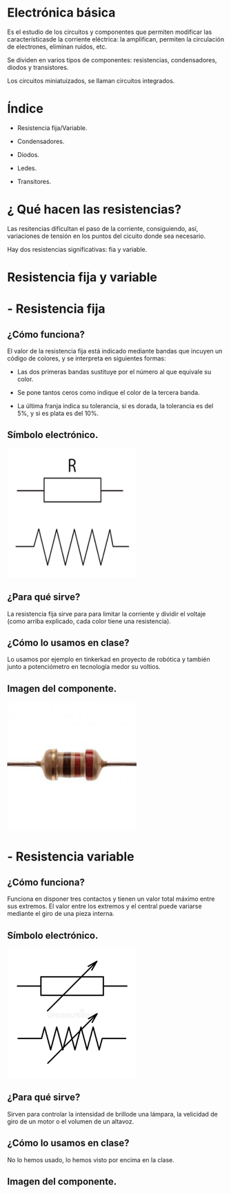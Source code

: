 # Electrónica básica

Es el estudio de los circuitos y componentes que permiten modificar las característicasde la corriente eléctrica: la amplifican, permiten la circulación de electrones, eliminan ruidos, etc.

Se dividen en varios tipos de componentes: resistencias, condensadores, diodos y transistores.

Los circuitos miniatuizados, se llaman circuitos integrados.

# Índice

- Resistencia fija/Variable.

- Condensadores.

- Diodos.

- Ledes. 

- Transitores.

# ¿ Qué hacen las resistencias?

Las resitencias dificultan el paso de la corriente, consiguiendo, así, variaciones de tensión en los puntos del cicuito donde sea necesario.

Hay dos resistencias significativas: fia y variable.

# Resistencia fija y variable

# - Resistencia fija

## ¿Cómo funciona?

El valor de la resistencia fija está indicado mediante bandas que incuyen un código de colores, y se interpreta en siguientes formas:

- Las dos primeras bandas sustituye por el número al que equivale su color.

- Se pone tantos ceros como indique el color de la tercera banda.

- La última franja indica su tolerancia, si es dorada, la tolerancia es del 5%, y si es plata es del 10%.

## Símbolo electrónico.

<img src="Imagenes/resistencia fija.png" width="300" height="300" />

## ¿Para qué sirve?

La resistencia fija sirve para para limitar la corriente y dividir el voltaje (como arriba explicado, cada color tiene una resistencia).

## ¿Cómo lo usamos en clase?

Lo usamos por ejemplo en tinkerkad en proyecto de robótica y también junto a potenciómetro en tecnología medor su voltios.

## Imagen del componente.

<img src="Imagenes/foto resistencis fija.jpg" width="300" height="300" />

# - Resistencia variable

## ¿Cómo funciona?

Funciona en disponer tres contactos y tienen un valor total máximo entre sus extremos. El valor entre los extremos y el central puede variarse mediante el giro de una pieza interna.

## Símbolo electrónico.

<img src="Imagenes/resistencia variable.webp" width="300" height="300" />

## ¿Para qué sirve?

Sirven para controlar la intensidad de brillode una lámpara, la velicidad de giro de un motor o el volumen de un altavoz.

## ¿Cómo lo usamos en clase?

No lo hemos usado, lo hemos visto por encima en la clase.

## Imagen del componente.












